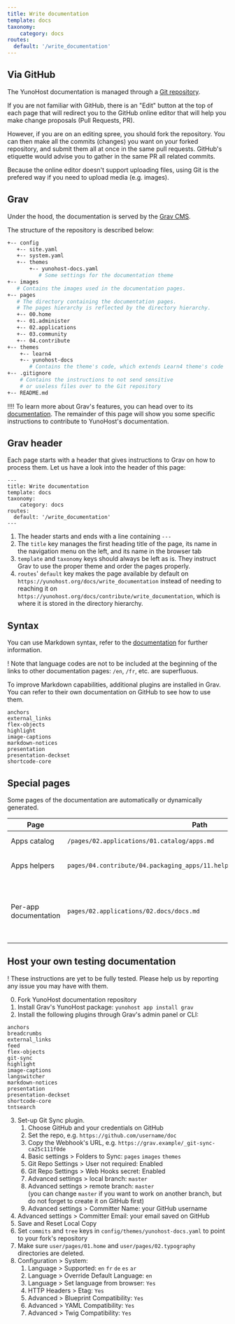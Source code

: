```yaml
---
title: Write documentation
template: docs
taxonomy:
    category: docs
routes:
  default: '/write_documentation'
---
```



## Via GitHub

The YunoHost documentation is managed through a [Git repository](https://github.com/YunoHost/doc).

If you are not familiar with GitHub, there is an "Edit" button at the top of each page that will redirect you to the GitHub online editor that will help you make change proposals (Pull Requests, PR).

However, if you are on an editing spree, you should fork the repository. You can then make all the commits (changes) you want on your forked repository, and submit them all at once in the same pull requests. GitHub's etiquette would advise you to gather in the same PR all related commits.

Because the online editor doesn't support uploading files, using Git is the prefered way if you need to upload media (e.g. images).

## Grav

Under the hood, the documentation is served by the [Grav CMS](https://getgrav.org/?target=_blank).

The structure of the repository is described below:

```bash
+-- config
   +-- site.yaml
   +-- system.yaml
   +-- themes
       +-- yunohost-docs.yaml
          # Some settings for the documentation theme
+-- images
   # Contains the images used in the documentation pages.
+-- pages
   # The directory containing the documentation pages.
   # The pages hierarchy is reflected by the directory hierarchy.
   +-- 00.home
   +-- 01.administer
   +-- 02.applications
   +-- 03.community
   +-- 04.contribute
+-- themes
    +-- learn4
    +-- yunohost-docs
       # Contains the theme's code, which extends Learn4 theme's code
+-- .gitignore
    # Contains the instructions to not send sensitive
    # or useless files over to the Git repository
+-- README.md
```

!!!! To learn more about Grav's features, you can head over to its [documentation](https://learn.getgrav.org?target=_blank). The remainder of this page will show you some specific instructions to contribute to YunoHost's documentation.

## Grav header

Each page starts with a header that gives instructions to Grav on how to process them. Let us have a look into the header of this page:

```
---
title: Write documentation
template: docs
taxonomy:
    category: docs
routes:
  default: '/write_documentation'
---

```

1. The header starts and ends with a line containing `---`
2. The `title` key manages the first heading title of the page, its name in the navigation menu on the left, and its name in the browser tab
3. `template` and `taxonomy` keys should always be left as is. They instruct Grav to use the proper theme and order the pages properly.
4. `routes`' `default` key makes the page available by default on `https://yunohost.org/docs/write_documentation` instead of needing to reaching it on `https://yunohost.org/docs/contribute/write_documentation`, which is where it is stored in the directory hierarchy.

## Syntax

You can use Markdown syntax, refer to the [documentation](/doc_markdown_guide) for further information.

! Note that language codes are not to be included at the beginning of the links to other documentation pages: `/en`, `/fr`, etc. are superfluous.

To improve Markdown capabilities, additional plugins are installed in Grav. You can refer to their own documentation on GitHub to see how to use them.

```text
anchors
external_links
flex-objects
highlight
image-captions
markdown-notices
presentation
presentation-deckset
shortcode-core
```

## Special pages

Some pages of the documentation are automatically or dynamically generated.

| Page          | Path  | Notes |
|---------------|-------|-------|
| Apps catalog  | `/pages/02.applications/01.catalog/apps.md` | Retrieves and processes [app.json](https://github.com/YunoHost/apps/blob/master/apps.json?target=_blank) |
| Apps helpers  | `pages/04.contribute/04.packaging_apps/11.helpers/packaging_apps_helpers.md` | Generated by this [script](https://github.com/YunoHost/yunohost/blob/dev/doc/generate_helper_doc.py?target=_blank), from this [template](https://github.com/YunoHost/yunohost/blob/dev/doc/helper_doc_template.md?target=_blank) |
| Per-app documentation | `pages/02.applications/02.docs/docs.md` | Lists the subpages in the same directory which have `taxonomy.category: docs, apps` in its header |

## Host your own testing documentation

! These instructions are yet to be fully tested. Please help us by reporting any issue you may have with them.

0. Fork YunoHost documentation repository
1. Install Grav's YunoHost package: `yunohost app install grav`
2. Install the following plugins through Grav's admin panel or CLI:

```text
anchors
breadcrumbs
external_links
feed
flex-objects
git-sync
highlight
image-captions
langswitcher
markdown-notices
presentation
presentation-deckset
shortcode-core
tntsearch
```

3. Set-up Git Sync plugin.
   1. Choose GitHub and your credentials on GitHub
   2. Set the repo, e.g. `https://github.com/username/doc`
   3. Copy the Webhook's URL, e.g. `https://grav.example/_git-sync-ca25c111f0de`
   4. Basic settings > Folders to Sync: `pages` `images` `themes`
   5. Git Repo Settings > User not required: Enabled
   6. Git Repo Settings > Web Hooks secret: Enabled
   7. Advanced settings > local branch: `master`
   8. Advanced settings > remote branch: `master`  
(you can change `master` if you want to work on another branch, but do not forget to create it on GitHub first)
   9. Advanced settings > Committer Name: your GitHub username
10. Advanced settings > Committer Email: your email saved on GitHub
11. Save and Reset Local Copy
12. Set `commits` and `tree` keys in `config/themes/yunohost-docs.yaml` to point to your fork's repository
4. Make sure `user/pages/01.home` and `user/pages/02.typography` directories are deleted.
5. Configuration > System:
   1. Language > Supported: `en` `fr` `de` `es` `ar`
   2. Language > Override Default Language: `en`
   3. Language > Set language from browser: `Yes`
   4. HTTP Headers > Etag: `Yes`
   5. Advanced > Blueprint Compatibility: `Yes`
   6. Advanced > YAML Compatibility: `Yes`
   7. Advanced > Twig Compatibility: `Yes`
